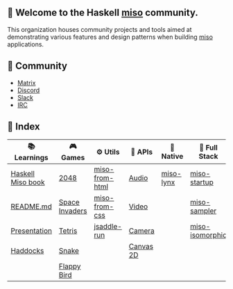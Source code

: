 ## :ramen: Welcome to the Haskell [miso](https://github.com/dmjio/miso) community.

This organization houses community projects and tools aimed at demonstrating various features and design patterns when building [miso](https://haskell-miso.org) applications.

## 🫶 Community 

- [Matrix](https://matrix.to/#/#haskell-miso:matrix.org) 
- [Discord](https://discord.gg/QVDtfYNSxq)
- [Slack](https://haskell-miso.slack.com/join/shared_invite_confirmed/zt-37vusrcdw-HH6~hY0DGT7MLCjNWZvLDQ#/email-invite/credentials)
- [IRC](https://www.irccloud.com/invite?channel=%23haskell-miso&hostname=irc.libera.chat&port=6697&ssl=1)

## 📑 Index

| 📚 Learnings | 🎮 Games | ⚙️ Utils | 🔌 APIs | 📱 Native | 🍔 Full Stack | ⚡ Integrations |
| ----------- | ------- | -------- | ------- | ------- | ------ | ------ |
| [Haskell Miso book](https://github.com/haskell-miso/miso-book) | [2048](https://github.com/haskell-miso/miso-2048) |[miso-from-html](https://github.com/haskell-miso/miso-from-html)|[Audio](https://github.com/haskell-miso/miso-audio)|[miso-lynx](https://github.com/haskell-miso/miso-lynx)|[miso-startup](https://github.com/haskell-miso/miso-startup)|[three.js](https://github.com/three-hs/three-miso-example)
| [README.md](https://github.com/dmjio/miso/blob/master/README.md) | [Space Invaders](https://github.com/haskell-miso/miso-invaders) |[miso-from-css](https://github.com/haskell-miso/miso-from-css)|[Video](https://github.com/haskell-miso/miso-audio)||[miso-sampler](https://github.com/haskell-miso/miso-sampler)|[bulma.io](https://github.com/haskell-miso/miso-bulma)
| [Presentation](https://github.com/haskell-miso/miso-presentation) | [Tetris](https://github.com/haskell-miso/miso-flatris) |[jsaddle-run](https://github.com/haskell-miso/jsaddle-run)|[Camera](https://github.com/haskell-miso/miso-camera)||[miso-isomorphic](https://github.com/FPtje/miso-isomorphic-example)
|[Haddocks](https://haddocks.haskell-miso.org)|[Snake](https://github.com/haskell-miso/miso-snake)||[Canvas 2D](https://github.com/dmjio/miso/blob/master/examples/canvas2d/Main.hs)||
||[Flappy Bird](https://github.com/haskell-miso/miso-plane)|||||

